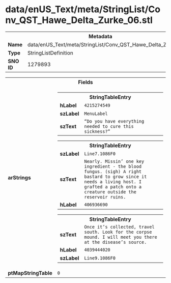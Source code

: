 <h1>data/enUS_Text/meta/StringList/Conv_QST_Hawe_Delta_Zurke_06.stl</h1><table><tr><th colspan="100%">Metadata</th></tr><tr><td><b>Name</b></td><td>data/enUS_Text/meta/StringList/Conv_QST_Hawe_Delta_Zurke_06.stl</td></tr><tr><td><b>Type</b></td><td>StringListDefinition</td></tr><tr><td><b>SNO ID</b></td><td>1279893</td></tr></table>

<table><tr><th colspan="100%">Fields</th></tr><tr><td><b>arStrings</b></td><td><table><tr><th colspan="100%">StringTableEntry</th></tr><tr><td><b>hLabel</b></td><td><code>4215274549</code></td></tr><tr><td><b>szLabel</b></td><td><code>MenuLabel</code></td></tr><tr><td><b>szText</b></td><td><code>“Do you have everything needed to cure this sickness?”</code></td></tr></table>


<table><tr><th colspan="100%">StringTableEntry</th></tr><tr><td><b>szLabel</b></td><td><code>Line7.1086F0</code></td></tr><tr><td><b>szText</b></td><td><code>Nearly. Missin’ one key ingredient - the blood fungus. (sigh) A right bastard to grow since it needs a living host. I grafted a patch onto a creature outside the reservoir ruins.</code></td></tr><tr><td><b>hLabel</b></td><td><code>406936690</code></td></tr></table>


<table><tr><th colspan="100%">StringTableEntry</th></tr><tr><td><b>szText</b></td><td><code>Once it’s collected, travel south. Look for the corpse mound. I will meet you there at the disease’s source.</code></td></tr><tr><td><b>hLabel</b></td><td><code>4039444020</code></td></tr><tr><td><b>szLabel</b></td><td><code>Line9.1086F0</code></td></tr></table>


</td></tr><tr><td><b>ptMapStringTable</b></td><td><code>0</code></td></tr></table>


